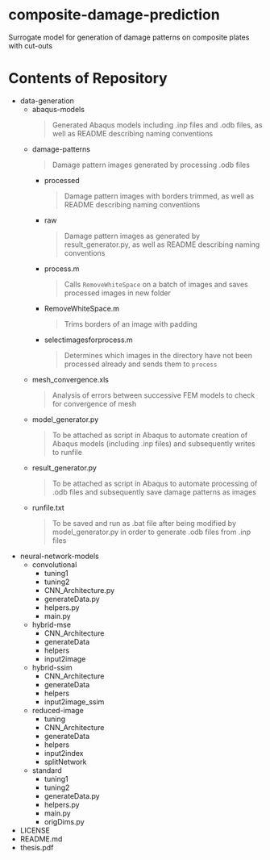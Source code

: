 # composite-damage-prediction
Surrogate model for generation of damage patterns on composite plates with cut-outs

# Contents of Repository
- data-generation
  - abaqus-models 
    > Generated Abaqus models including .inp files and .odb files, as well as README describing naming conventions
  - damage-patterns
    > Damage pattern images generated by processing .odb files
    - processed
      > Damage pattern images with borders trimmed, as well as README describing naming conventions
    - raw
      > Damage pattern images as generated by result_generator.py, as well as README describing naming conventions
    - process.m
      > Calls `RemoveWhiteSpace` on a batch of images and saves processed images in new folder
    - RemoveWhiteSpace.m
      > Trims borders of an image with padding
    - selectimagesforprocess.m
      > Determines which images in the directory have not been processed already and sends them to `process`
  - mesh_convergence.xls
    > Analysis of errors between successive FEM models to check for convergence of mesh
  - model_generator.py
    > To be attached as script in Abaqus to automate creation of Abaqus models (including .inp files) and subsequently writes to runfile
  - result_generator.py
    > To be attached as script in Abaqus to automate processing of .odb files and subsequently save damage patterns as images
  - runfile.txt
    > To be saved and run as .bat file after being modified by model_generator.py in order to generate .odb files from .inp files
- neural-network-models
  - convolutional
    - tuning1
    - tuning2
    - CNN_Architecture.py
    - generateData.py
    - helpers.py
    - main.py
  - hybrid-mse
    - CNN_Architecture
    - generateData
    - helpers
    - input2image
  - hybrid-ssim
    - CNN_Architecture
    - generateData
    - helpers
    - input2image_ssim
  - reduced-image
    - tuning
    - CNN_Architecture
    - generateData
    - helpers
    - input2index
    - splitNetwork
  - standard
    - tuning1
    - tuning2
    - generateData.py
    - helpers.py
    - main.py
    - origDims.py
- LICENSE
- README.md
- thesis.pdf
